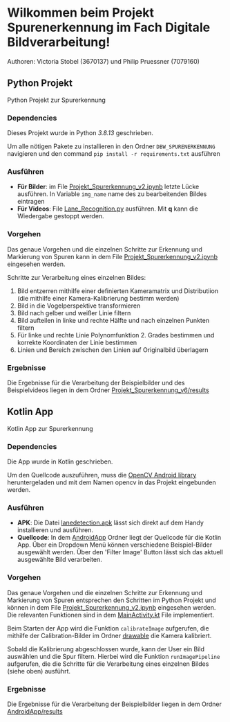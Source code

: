 # Wilkommen beim Projekt Spurenerkennung im Fach Digitale Bildverarbeitung!

Authoren: Victoria Stobel (3670137) und Philip Pruessner (7079160) 

## Python Projekt
Python Projekt zur Spurerkennung
### Dependencies
Dieses Projekt wurde in Python *3.8.13* geschrieben.

Um alle nötigen Pakete zu installieren in den Ordner `DBW_SPURENERKENNUNG` navigieren und den command `pip install -r requirements.txt` ausführen

### Ausführen
- **Für Bilder**: im File [Projekt_Spurerkennung_v2.ipynb](Projekt_Spurerkennung_v6/Projekt_Spurerkennung_v2.ipynb) letzte Lücke ausführen. In Variable `img_name` name des zu bearbeitenden Bildes eintragen
- **Für Videos**: File [Lane_Recognition.py](Projekt_Spurerkennung_v6/Lane_Recognition.py) ausführen. Mit **q** kann die Wiedergabe gestoppt werden.

### Vorgehen
Das genaue Vorgehen und die einzelnen Schritte zur Erkennung und Markierung von Spuren kann in dem File [Projekt_Spurerkennung_v2.ipynb](Projekt_Spurerkennung_v6/Projekt_Spurerkennung_v2.ipynb) eingesehen werden.

Schritte zur Verarbeitung eines einzelnen Bildes:
1. Bild entzerren mithilfe einer definierten Kameramatrix und Distributiion (die mithilfe einer Kamera-Kalibrierung bestimm werden)
2. Bild in die Vogelperspektive transformieren
3. Bild nach gelber und weißer Linie filtern
4. Bild aufteilen in linke und rechte Hälfte und nach einzelnen Punkten filtern
5. Für linke und rechte Linie Polynomfunktion 2. Grades bestimmen und korrekte Koordinaten der Linie bestimmen
6. Linien und Bereich zwischen den Linien auf Originalbild überlagern

### Ergebnisse
Die Ergebnisse für die Verarbeitung der Beispielbilder und des Beispielvideos liegen in dem Ordner [Projekt_Spurerkennung_v6/results](Projekt_Spurerkennung_v6/results)

## Kotlin App
Kotlin App zur Spurerkennung 
### Dependencies
Die App wurde in Kotlin geschrieben.

Um den Quellcode auszuführen, muss die [OpenCV Android library](https://sourceforge.net/projects/opencvlibrary/files/opencv-android/) heruntergeladen und mit dem Namen opencv in das Projekt eingebunden werden.

### Ausführen
- **APK**: Die Datei [lanedetection.apk](AndroidApp/lanedetection.apk) lässt sich direkt auf dem Handy installieren und ausführen.
- **Quellcode**: In dem [AndroidApp](AndroidApp) Ordner liegt der Quellcode für die Kotlin App. Über ein Dropdown Menü können verschiedene Beispiel-Bilder ausgewählt werden. Über den 'Filter Image' Button lässt sich das aktuell ausgewählte Bild verarbeiten.

### Vorgehen
Das genaue Vorgehen und die einzelnen Schritte zur Erkennung und Markierung von Spuren entsprechen den Schritten im Python Projekt und können in dem File [Projekt_Spurerkennung_v2.ipynb](Projekt_Spurerkennung_v6/Projekt_Spurerkennung_v2.ipynb) eingesehen werden. Die relevanten Funktionen sind in dem [MainActivity.kt](AndroidApp/app/src/main/java/com/example/myapplication/MainActivity.kt) File implementiert.

Beim Starten der App wird die Funktion `calibrateImage` aufgerufen, die mithilfe der Calibration-Bilder im Ordner [drawable](AndroidApp/app/src/main/res/drawable) die Kamera kalibriert.

Sobald die Kalibrierung abgeschlossen wurde, kann der User ein Bild auswählen und die Spur filtern. Hierbei wird die Funktion `runImagePipeline` aufgerufen, die die Schritte für die Verarbeitung eines einzelnen Bildes (siehe oben) ausführt.

### Ergebnisse
Die Ergebnisse für die Verarbeitung der Beispielbilder liegen in dem Ordner [AndroidApp/results](AndroidApp/results)

